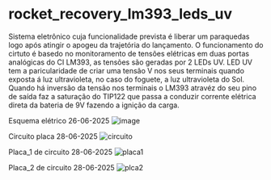﻿# rocket_recovery_lm393_leds_uv

Sistema eletrônico cuja funcionalidade prevista é liberar um paraquedas logo após atingir o apogeu da trajetória do lançamento. O funcionamento do cirtuto é basedo no monitoramento de tensões elétricas em duas portas analógicas do CI LM393, as tensões são geradas por 2 LEDs UV. LED UV tem a paricularidade de criar uma tensão V nos seus terminais quando exposta á luz ultravioleta, no caso do foguete, a luz ultravioleta do Sol. Quando há inversão da tensão nos terminais o LM393 atravéz do seu pino de saída faz a saturação do TIP122 que passa a conduzir corrente elétrica direta da bateria de 9V fazendo a ignição da carga.

Esquema elétrico 26-06-2025
![image](https://github.com/user-attachments/assets/b996d077-ec63-41c8-9e8d-c4cd08f96acb)

Circuito placa 28-06-2025
![circuito](https://github.com/user-attachments/assets/813456ec-5797-4348-b059-49bcd08e6d1a)

Placa_1 de circuito 28-06-2025
![placa1](https://github.com/user-attachments/assets/5bea0d47-ee02-4167-a1e5-6d8fb58e17a5)

Placa_2 de circuito 28-06-2025
![plca2](https://github.com/user-attachments/assets/1640e589-2a7a-4fff-ac60-07bc4fb5b4b9)


